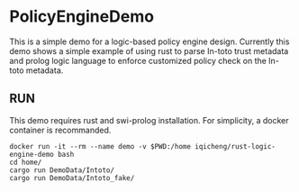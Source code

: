 # PolicyEngineDemo
This is a simple demo for a logic-based policy engine design. Currently this demo shows a simple example of using rust to parse In-toto trust metadata and prolog logic language to enforce customized policy check on the In-toto metadata.

## RUN
This demo requires rust and swi-prolog installation. For simplicity, a docker container is recommanded.


```
docker run -it --rm --name demo -v $PWD:/home iqicheng/rust-logic-engine-demo bash
cd home/
cargo run DemoData/Intoto/
cargo run DemoData/Intoto_fake/
```